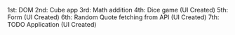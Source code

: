 1st: DOM
2nd: Cube app
3rd: Math addition 
4th: Dice game (UI Created)
5th: Form (UI Created)
6th: Random Quote fetching from API (UI Created)
7th: TODO Application  (UI Created)